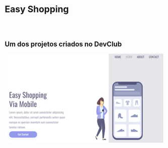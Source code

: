 <h1>Easy Shopping</h1>
<br>
<br>
<h2>Um dos projetos criados no DevClub</h2>

<img src="https://github.com/lennercs/easy-shopping/blob/main/assets/easy-shopping%20web.png?raw=true"/>
